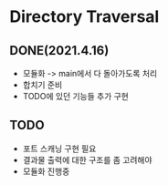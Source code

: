 # Directory Traversal

## DONE(2021.4.16)
- 모듈화 -> main에서 다 돌아가도록 처리
- 합치기 준비
- TODO에 있던 기능들 추가 구현

## TODO
- 포트 스캐닝 구현 필요
- 결과물 출력에 대한 구조를 좀 고려해야
- 모듈화 진행중
